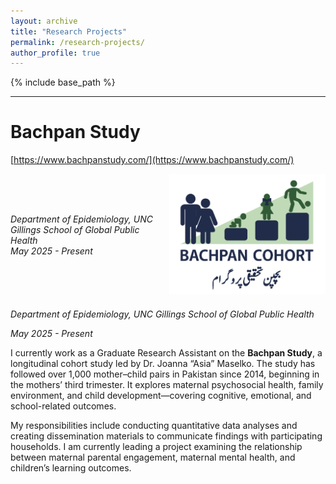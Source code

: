 ```yaml
---
layout: archive
title: "Research Projects"
permalink: /research-projects/
author_profile: true
---
```


{% include base_path %}

-----

# Bachpan Study
[https://www.bachpanstudy.com/](https://www.bachpanstudy.com/)

<div style="display: flex; justify-content: space-between; align-items: center; margin-bottom: 1.5em;">
  <div>
    <i>Department of Epidemiology, UNC Gillings School of Global Public Health</i><br>
    <i>May 2025 - Present</i>
  </div>
  <div style="flex-shrink: 0; margin-left: 20px;">
    <img src="/images/lin-bachpan-logo.png" alt="Bachpan Study Logo" style="width:250px;">
  </div>
</div>

*Department of Epidemiology, UNC Gillings School of Global Public Health*

*May 2025 - Present*

I currently work as a Graduate Research Assistant on the **Bachpan Study**, a longitudinal cohort study led by Dr. Joanna “Asia” Maselko. The study has followed over 1,000 mother–child pairs in Pakistan since 2014, beginning in the mothers’ third trimester. It explores maternal psychosocial health, family environment, and child development—covering cognitive, emotional, and school-related outcomes.  

My responsibilities include conducting quantitative data analyses and creating dissemination materials to communicate findings with participating households. I am currently leading a project examining the relationship between maternal parental engagement, maternal mental health, and children’s learning outcomes.
